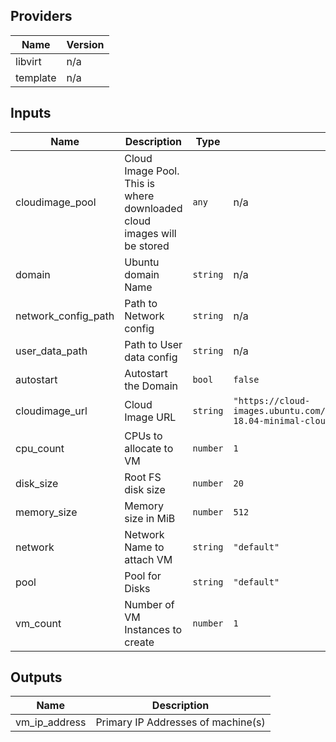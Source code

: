 ## Providers

| Name | Version |
|------|---------|
| libvirt | n/a |
| template | n/a |

## Inputs

| Name | Description | Type | Default | Required |
|------|-------------|------|---------|:-----:|
| cloudimage\_pool | Cloud Image Pool. This is where downloaded cloud images will be stored | `any` | n/a | yes |
| domain | Ubuntu domain Name | `string` | n/a | yes |
| network\_config\_path | Path to Network config | `string` | n/a | yes |
| user\_data\_path | Path to User data config | `string` | n/a | yes |
| autostart | Autostart the Domain | `bool` | `false` | no |
| cloudimage\_url | Cloud Image URL | `string` | `"https://cloud-images.ubuntu.com/minimal/releases/bionic/release/ubuntu-18.04-minimal-cloudimg-amd64.img"` | no |
| cpu\_count | CPUs to allocate to VM | `number` | `1` | no |
| disk\_size | Root FS disk size | `number` | `20` | no |
| memory\_size | Memory size in MiB | `number` | `512` | no |
| network | Network Name to attach VM | `string` | `"default"` | no |
| pool | Pool for Disks | `string` | `"default"` | no |
| vm\_count | Number of VM Instances to create | `number` | `1` | no |

## Outputs

| Name | Description |
|------|-------------|
| vm\_ip\_address | Primary IP Addresses of machine(s) |

